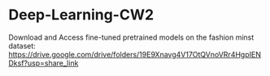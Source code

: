 # Deep-Learning-CW2

Download and Access fine-tuned pretrained models on the fashion minst dataset:
https://drive.google.com/drive/folders/19E9Xnavg4V17OtQVnoVRr4HgpIENDksf?usp=share_link
